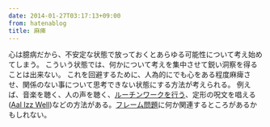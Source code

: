 ```yaml
---
date: 2014-01-27T03:17:13+09:00
from: hatenablog
title: 麻痺
---
```

心は臆病だから、不安定な状態で放っておくとあらゆる可能性について考え始めてしまう。 こういう状態では、何かについて考えを集中させて鋭い洞察を得ることは出来ない。 これを回避するために、人為的にでも心をある程度麻痺させ、関係のない事について思考できない状態にする方法が考えられる。 例えば、音楽を聴く、人の声を聴く、[ルーチンワークを行う](https://www.google.co.jp/search?q=%E3%83%AB%E3%83%BC%E3%83%81%E3%83%B3%E3%83%AF%E3%83%BC%E3%82%AF%E3%82%92%E3%83%95%E3%83%AD%E3%83%BC%E3%81%AE%E3%81%8D%E3%81%A3%E3%81%8B%E3%81%91%E3%81%AB&oq=%E3%83%AB%E3%83%BC%E3%83%81%E3%83%B3%E3%83%AF%E3%83%BC%E3%82%AF%E3%82%92%E3%83%95%E3%83%AD%E3%83%BC%E3%81%AE&aqs=chrome.1.69i57j0.5439j0j7&sourceid=chrome&espv=210&es_sm=91&ie=UTF-8)、定形の呪文を唱える([Aal Izz Well](http://ja.wikipedia.org/wiki/%E3%81%8D%E3%81%A3%E3%81%A8%E3%80%81%E3%81%86%E3%81%BE%E3%81%8F%E3%81%84%E3%81%8F))などの方法がある。[フレーム問題](http://ja.wikipedia.org/wiki/%E3%83%95%E3%83%AC%E3%83%BC%E3%83%A0%E5%95%8F%E9%A1%8C)に何か関連するところがあるかもしれない。


